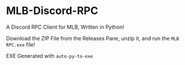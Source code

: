 # MLB-Discord-RPC
A Discord RPC Client for MLB, Written in Python!

Download the ZIP File from the Releases Pane, unzip it, and run the `MLB RPC.exe` file!

EXE Generated with `auto-py-to-exe`
